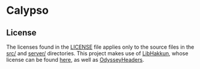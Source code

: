 # Calypso

## License

The licenses found in the [LICENSE](LICENSE) file applies only to the source files in the [src/](src) and [server/](server) directories.
This project makes use of [LibHakkun](https://github.com/fruityloops1/LibHakkun), whose license can be found [here](sys/LICENSE), as well as [OdysseyHeaders](https://github.com/MonsterDruide1/OdysseyHeaders).